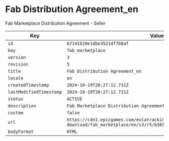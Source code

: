 # Fab Distribution Agreement_en

Fab Marketplace Distribution Agreement - Seller

| Key | Value |
| --- | ----- |
| `id` | `67141620e1dbe3521df7b8af` |
| `key` | `fab_marketplace` |
| `version` | `3` |
| `revision` | `5` |
| `title` | `Fab Distribution Agreement_en` |
| `locale` | `en` |
| `createdTimestamp` | `2024-10-19T20:27:12.731Z` |
| `lastModifiedTimestamp` | `2024-10-19T20:27:12.731Z` |
| `status` | `ACTIVE` |
| `description` | `Fab Marketplace Distribution Agreement - Seller` |
| `custom` | `false` |
| `url` | `https://cdn1.epicgames.com/eulatracking-download/fab_marketplace/en/v3/r5/b365a974553a08e0e8d2790d49010a69.pdf` |
| `bodyFormat` | `HTML` |
